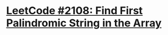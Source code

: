 # [LeetCode #2108: Find First Palindromic String in the Array](https://leetcode.com/problems/find-first-palindromic-string-in-the-array/)
